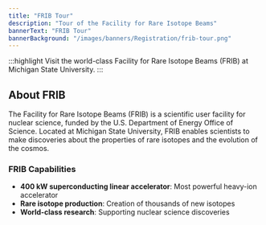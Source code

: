 ```yaml
---
title: "FRIB Tour"
description: "Tour of the Facility for Rare Isotope Beams"
bannerText: "FRIB Tour"
bannerBackground: "/images/banners/Registration/frib-tour.png"
---
```


:::highlight
Visit the world-class Facility for Rare Isotope Beams (FRIB) at Michigan State University.
:::

## About FRIB

The Facility for Rare Isotope Beams (FRIB) is a scientific user facility for nuclear science, funded by the U.S. Department of Energy Office of Science. Located at Michigan State University, FRIB enables scientists to make discoveries about the properties of rare isotopes and the evolution of the cosmos.

### FRIB Capabilities

- **400 kW superconducting linear accelerator**: Most powerful heavy-ion accelerator
- **Rare isotope production**: Creation of thousands of new isotopes
- **World-class research**: Supporting nuclear science discoveries


